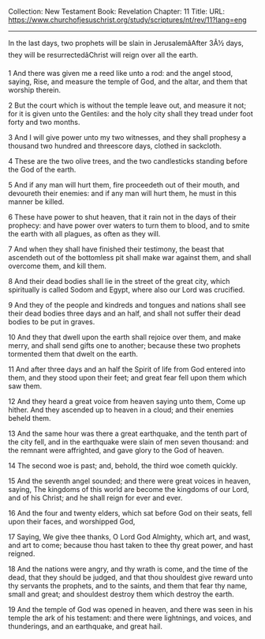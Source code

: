 Collection: New Testament
Book: Revelation
Chapter: 11
Title: 
URL: https://www.churchofjesuschrist.org/study/scriptures/nt/rev/11?lang=eng

---

In the last days, two prophets will be slain in JerusalemâAfter 3Â½ days, they will be resurrectedâChrist will reign over all the earth.

1 And there was given me a reed like unto a rod: and the angel stood, saying, Rise, and measure the temple of God, and the altar, and them that worship therein.

2 But the court which is without the temple leave out, and measure it not; for it is given unto the Gentiles: and the holy city shall they tread under foot forty and two months.

3 And I will give power unto my two witnesses, and they shall prophesy a thousand two hundred and threescore days, clothed in sackcloth.

4 These are the two olive trees, and the two candlesticks standing before the God of the earth.

5 And if any man will hurt them, fire proceedeth out of their mouth, and devoureth their enemies: and if any man will hurt them, he must in this manner be killed.

6 These have power to shut heaven, that it rain not in the days of their prophecy: and have power over waters to turn them to blood, and to smite the earth with all plagues, as often as they will.

7 And when they shall have finished their testimony, the beast that ascendeth out of the bottomless pit shall make war against them, and shall overcome them, and kill them.

8 And their dead bodies shall lie in the street of the great city, which spiritually is called Sodom and Egypt, where also our Lord was crucified.

9 And they of the people and kindreds and tongues and nations shall see their dead bodies three days and an half, and shall not suffer their dead bodies to be put in graves.

10 And they that dwell upon the earth shall rejoice over them, and make merry, and shall send gifts one to another; because these two prophets tormented them that dwelt on the earth.

11 And after three days and an half the Spirit of life from God entered into them, and they stood upon their feet; and great fear fell upon them which saw them.

12 And they heard a great voice from heaven saying unto them, Come up hither. And they ascended up to heaven in a cloud; and their enemies beheld them.

13 And the same hour was there a great earthquake, and the tenth part of the city fell, and in the earthquake were slain of men seven thousand: and the remnant were affrighted, and gave glory to the God of heaven.

14 The second woe is past; and, behold, the third woe cometh quickly.

15 And the seventh angel sounded; and there were great voices in heaven, saying, The kingdoms of this world are become the kingdoms of our Lord, and of his Christ; and he shall reign for ever and ever.

16 And the four and twenty elders, which sat before God on their seats, fell upon their faces, and worshipped God,

17 Saying, We give thee thanks, O Lord God Almighty, which art, and wast, and art to come; because thou hast taken to thee thy great power, and hast reigned.

18 And the nations were angry, and thy wrath is come, and the time of the dead, that they should be judged, and that thou shouldest give reward unto thy servants the prophets, and to the saints, and them that fear thy name, small and great; and shouldest destroy them which destroy the earth.

19 And the temple of God was opened in heaven, and there was seen in his temple the ark of his testament: and there were lightnings, and voices, and thunderings, and an earthquake, and great hail.

